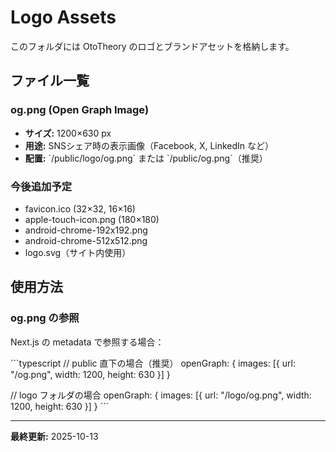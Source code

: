 # Logo Assets

このフォルダには OtoTheory のロゴとブランドアセットを格納します。

## ファイル一覧

### og.png (Open Graph Image)
- **サイズ:** 1200×630 px
- **用途:** SNSシェア時の表示画像（Facebook, X, LinkedIn など）
- **配置:** \`/public/logo/og.png\` または \`/public/og.png\`（推奨）

### 今後追加予定
- favicon.ico (32×32, 16×16)
- apple-touch-icon.png (180×180)
- android-chrome-192x192.png
- android-chrome-512x512.png
- logo.svg（サイト内使用）

## 使用方法

### og.png の参照
Next.js の metadata で参照する場合：

\`\`\`typescript
// public 直下の場合（推奨）
openGraph: {
  images: [{ url: "/og.png", width: 1200, height: 630 }]
}

// logo フォルダの場合
openGraph: {
  images: [{ url: "/logo/og.png", width: 1200, height: 630 }]
}
\`\`\`

---

**最終更新:** 2025-10-13
